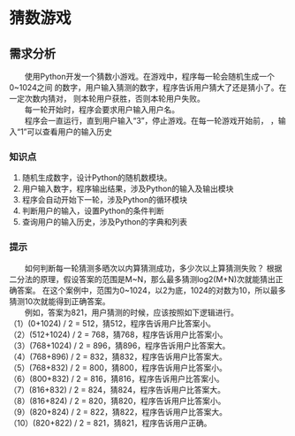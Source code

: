 # 猜数游戏
## 需求分析
&emsp;&emsp;使用Python开发一个猜数小游戏。在游戏中，程序每一轮会随机生成一个0~1024之间
的数字，用户输入猜测的数字，程序告诉用户猜大了还是猜小了。在一定次数内猜对，
则本轮用户获胜，否则本轮用户失败。  
&emsp;&emsp;每一轮开始时，程序会要求用户输入用户名。  
&emsp;&emsp;程序会一直运行，直到用户输入“3”，停止游戏。在每一轮游戏开始前，
，输入“1”可以查看用户的输入历史
### 知识点
1. 随机生成数字，设计Python的随机数模块。  
2. 用户输入数字，程序输出结果，涉及Python的输入及输出模块
3. 程序会自动开始下一轮，涉及Python的循环模块  
4. 判断用户的输入，设置Python的条件判断  
5. 查询用户的输入历史，涉及Python的字典和列表  
### 提示
&emsp;&emsp;如何判断每一轮猜测多晒次以内算猜测成功，多少次以上算猜测失败？
根据二分法的原理，假设答案的范围是M~N，那么最多猜测log2(M+N)次就能猜出正确答案。
在这个案例中，范围为0~1024，以2为底，1024的对数为10，所以最多猜测10次就能得到正确答案。  
&emsp;&emsp;例如，答案为821，用户猜测的时候，应该按照如下逻辑进行。  
（1）(0+1024) / 2 = 512，猜512，程序告诉用户比答案小。  
（2）(512+1024) / 2 = 768，猜768，程序告诉用户比答案小。  
（3）(768+1024) / 2 = 896，猜896，程序告诉用户比答案大。  
（4）(768+896) / 2 = 832，猜832，程序告诉用户比答案大。  
（5）(768+832) / 2 = 800，猜800，程序告诉用户比答案小。  
（6）(800+832) / 2 = 816，猜816，程序告诉用户比答案小。  
（7）(816+832) / 2 = 824，猜824，程序告诉用户比答案大。  
（8）(816+824) / 2 = 820，猜820，程序告诉用户比答案小。  
（9）(820+824) / 2 = 822，猜822，程序告诉用户比答案大。  
（10）(820+822) / 2 = 821，猜821，程序告诉用户正确。  